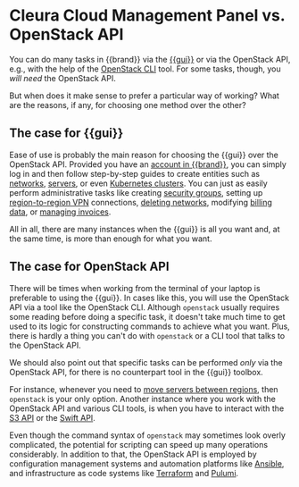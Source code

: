 # Cleura Cloud Management Panel vs. OpenStack API

You can do many tasks in {{brand}} via the
[{{gui}}](https://{{gui_domain}}) or via the OpenStack API, e.g., with
the help of the
[OpenStack CLI](../howto/getting-started/enable-openstack-cli.md) tool.
For some tasks, though, you *will need* the OpenStack API.

But when does it make sense to prefer a particular way of working?
What are the reasons, if any, for choosing one method over the other?

## The case for {{gui}}

Ease of use is probably the main reason for choosing the {{gui}} over
the OpenStack API. Provided you have an [account in
{{brand}}](../howto/getting-started/create-account.md), you can simply
log in and then follow step-by-step guides to create entities such as
[networks](../howto/openstack/neutron/new-network.md),
[servers](../howto/openstack/nova/new-server.md), or even
[Kubernetes clusters](../howto/openstack/magnum/new-k8s-cluster.md).
You can just as easily perform administrative tasks like creating
[security
groups](../howto/openstack/neutron/create-security-groups.md), setting
up [region-to-region VPN](../howto/openstack/neutron/vpnaas.md)
connections, [deleting
networks](../howto/openstack/neutron/delete-network.md), modifying
[billing data](../howto/account-billing/change-billing-data.md), or
[managing invoices](../howto/account-billing/manage-invoices.md).

All in all, there are many instances when the {{gui}} is all you want
and, at the same time, is more than enough for what you want.

## The case for OpenStack API

There will be times when working from the terminal of your laptop is
preferable to using the {{gui}}. In cases like this, you will use the
OpenStack API via a tool like the OpenStack CLI. Although `openstack`
usually requires some reading before doing a specific task, it doesn't
take much time to get used to its logic for constructing commands to
achieve what you want. Plus, there is hardly a thing you can't do with
`openstack` or a CLI tool that talks to the OpenStack API.

We should also point out that specific tasks can be performed _only_
via the OpenStack API, for there is no counterpart tool in the {{gui}}
toolbox.

For instance, whenever you need to
[move servers between regions](../howto/openstack/nova/move-server-between-regions.md),
then `openstack` is your only option. Another instance where you work
with the OpenStack API and various CLI tools, is when you have to
interact with the [S3 API](../howto/object-storage/s3/index.md) or the
[Swift API](../howto/object-storage/swift/index.md).

Even though the command syntax of `openstack` may sometimes look overly
complicated, the potential for scripting can speed up many operations
considerably. In addition to that, the OpenStack API is employed by
configuration management systems and automation platforms like
[Ansible](https://www.ansible.com), and infrastructure as code
systems like [Terraform](https://www.terraform.io) and
[Pulumi](https://www.pulumi.com).
